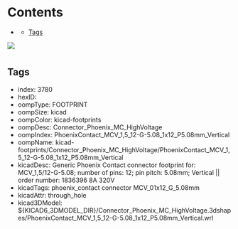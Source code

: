 



Contents
========

* [](#)
	* [Tags](#tags)
  
![][im]
# 

## Tags

- index: 3780
- hexID: 
- oompType: FOOTPRINT
- oompSize: kicad
- oompColor: kicad-footprints
- oompDesc: Connector_Phoenix_MC_HighVoltage
- oompIndex: PhoenixContact_MCV_1,5_12-G-5.08_1x12_P5.08mm_Vertical
- oompName: kicad-footprints/Connector_Phoenix_MC_HighVoltage/PhoenixContact_MCV_1,5_12-G-5.08_1x12_P5.08mm_Vertical
- kicadDesc: Generic Phoenix Contact connector footprint for: MCV_1,5/12-G-5.08; number of pins: 12; pin pitch: 5.08mm; Vertical || order number: 1836396 8A 320V
- kicadTags: phoenix_contact connector MCV_01x12_G_5.08mm
- kicadAttr: through_hole
- kicad3DModel: ${KICAD6_3DMODEL_DIR}/Connector_Phoenix_MC_HighVoltage.3dshapes/PhoenixContact_MCV_1,5_12-G-5.08_1x12_P5.08mm_Vertical.wrl



[im]: image.png
